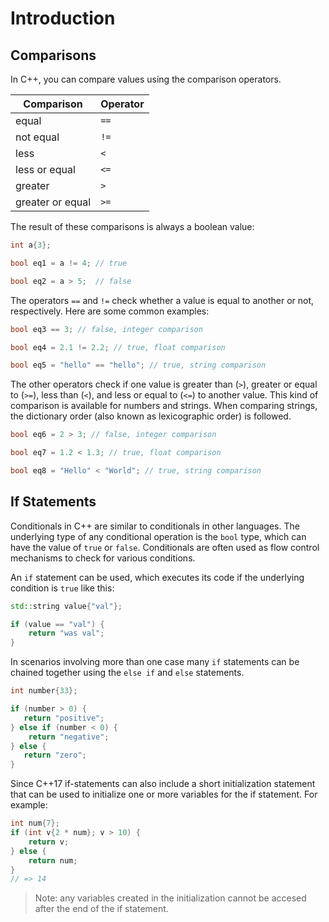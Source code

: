 # Introduction

## Comparisons

In C++, you can compare values using the comparison operators.

| Comparison        | Operator  |
| ------------------| --------- |
| equal             | `==`      |
| not equal         | `!=`      |
| less              | `<`       |
| less or equal     | `<=`      |
| greater           | `>`       |
| greater or equal  | `>=`      |

The result of these comparisons is always a boolean value:

```cpp
int a{3};

bool eq1 = a != 4; // true

bool eq2 = a > 5;  // false
```

The operators `==` and `!=` check whether a value is equal to another or not, respectively.
Here are some common examples:

```cpp
bool eq3 == 3; // false, integer comparison

bool eq4 = 2.1 != 2.2; // true, float comparison 

bool eq5 = "hello" == "hello"; // true, string comparison
```

The other operators check if one value is greater than (`>`), greater or equal to (`>=`), less than (`<`), and less or equal to (`<=`) to another value.
This kind of comparison is available for numbers and strings.
When comparing strings, the dictionary order (also known as lexicographic order) is followed.

```cpp
bool eq6 = 2 > 3; // false, integer comparison

bool eq7 = 1.2 < 1.3; // true, float comparison

bool eq8 = "Hello" < "World"; // true, string comparison
```

## If Statements

Conditionals in C++ are similar to conditionals in other languages.
The underlying type of any conditional operation is the `bool` type, which can have the value of `true` or `false`.
Conditionals are often used as flow control mechanisms to check for various conditions.

An `if` statement can be used, which executes its code if the underlying condition is `true` like this:

```cpp
std::string value{"val"};

if (value == "val") {
    return "was val";
}
```

In scenarios involving more than one case many `if` statements can be chained together using the `else if` and `else` statements.

```cpp
int number{33};

if (number > 0) {
   return "positive";
} else if (number < 0) {
    return "negative";
} else {
   return "zero";
}
```

Since C++17 if-statements can also include a short initialization statement that can be used to initialize one or more variables for the if statement.
For example:

```cpp
int num{7};
if (int v{2 * num}; v > 10) {
    return v;
} else {
    return num;
}
// => 14
```

> Note: any variables created in the initialization cannot be accesed after the end of the if statement.

